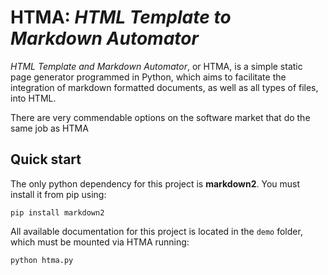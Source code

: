 # HTMA: *HTML Template to Markdown Automator*

*HTML Template and Markdown Automator*, or HTMA, is a simple static page generator programmed in Python, which aims to facilitate the integration of markdown formatted documents, as well as all types of files, into HTML. 

There are very commendable options on the software market that do the same job as HTMA

## Quick start

The only python dependency for this project is **markdown2**. You must install it from pip using:

```
pip install markdown2
``` 

All available documentation for this project is located in the `demo` folder, which must be mounted via HTMA running:

``` 
python htma.py
```